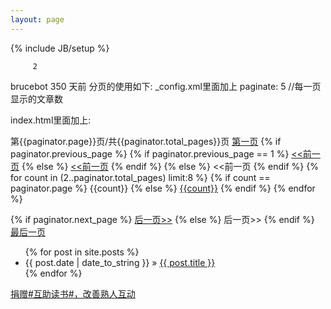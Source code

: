 ```yaml
---
layout: page
---
```

{% include JB/setup %}

	     2
brucebot   350 天前
分页的使用如下:
_config.xml里面加上 paginate: 5 //每一页显示的文章数

index.html里面加上:

<div id="pagination">
<div class="pagenavi">
<span class="page_number">第{{paginator.page}}页/共{{paginator.total_pages}}页</span>
<a href="/">第一页</a>
{% if paginator.previous_page %}
{% if paginator.previous_page == 1 %}
<a href="/" class="current"><<前一页</a>
{% else %}
<a href="/page{{paginator.previous_page}}"><<前一页</a>
{% endif %}
{% else %}
<span><<前一页</span>
{% endif %}
{% for count in (2..paginator.total_pages) limit:8 %}
{% if count == paginator.page %}
<span class="current-page">{{count}}</span>
{% else %}
<a href="/page{{count}}">{{count}}</a>
{% endif %}
{% endfor %}

{% if paginator.next_page %}
<a href="/page{{paginator.next_page}}">后一页>></a>
{% else %}
<span>后一页>></span>
{% endif %}
<a href="/page{{paginator.total_pages}}">最后一页</a>
</div>
</div>


<ul class="posts">
  {% for post in site.posts %}
    <li><span>{{ post.date | date_to_string }}</span> &raquo; <a href="{{ BASE_PATH }}{{ post.url }}">{{ post.title }}</a></li>
  {% endfor %}
</ul>

[捐赠#互助读书#，改善熟人互动](http://www.up2run.com/markdown/2013/03/10/%E4%BA%92%E5%8A%A9%E5%80%9F%E4%B9%A6%E8%AE%A1%E5%88%92/)

<div class="anypay-button" width="20" height="20"></div>
 

